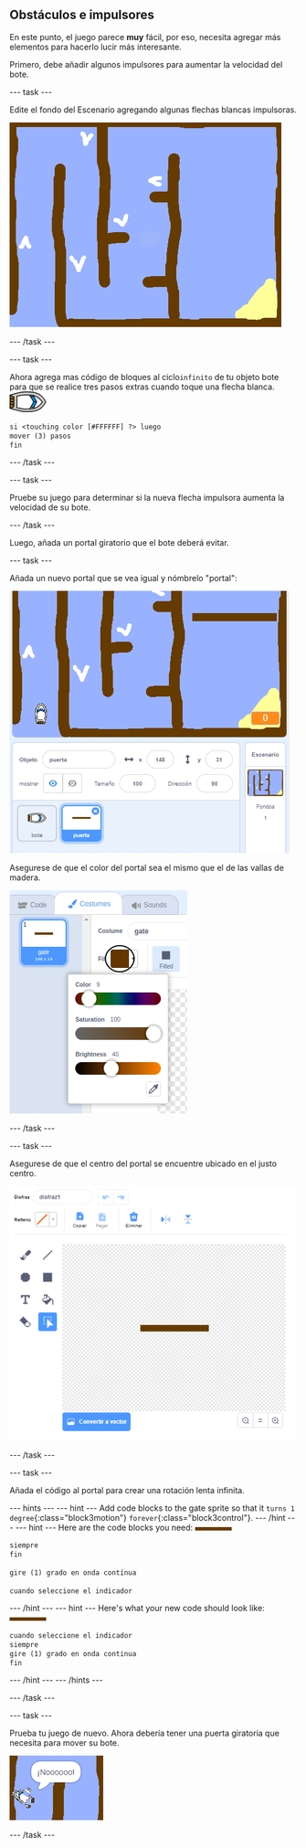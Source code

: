 ## Obstáculos e impulsores

En este punto, el juego parece **muy** fácil, por eso, necesita agregar más elementos para hacerlo lucir más interesante.

Primero, debe añadir algunos impulsores para aumentar la velocidad del bote.

\--- task \---

Edite el fondo del Escenario agregando algunas flechas blancas impulsoras.

![captura de pantalla](images/boat-boost.png)

\--- /task \---

\--- task \---

Ahora agrega mas código de bloques al ciclo`infinito` de tu objeto bote para que se realice tres pasos extras cuando toque una flecha blanca. ![objeto-bote](images/boat_resize.png)

```blocks3
si <touching color [#FFFFFF] ?> luego
mover (3) pasos
fin
```

\--- /task \---

\--- task \---

Pruebe su juego para determinar si la nueva flecha impulsora aumenta la velocidad de su bote.

\--- /task \---

Luego, añada un portal giratorio que el bote deberá evitar.

\--- task \---

Añada un nuevo portal que se vea igual y nómbrelo "portal":

![captura de pantalla](images/boat-gate.png)

Asegurese de que el color del portal sea el mismo que el de las vallas de madera.

![captura de pantalla](images/brown-hsv.png)

\--- /task \---

\--- task \---

Asegurese de que el centro del portal se encuentre ubicado en el justo centro.

![captura de pantalla](images/boat-center.png)

\--- /task \---

\--- task \---

Añada el código al portal para crear una rotación lenta infinita.

\--- hints \--- \--- hint \--- Add code blocks to the gate sprite so that it `turns 1 degree`{:class="block3motion"} `forever`{:class="block3control"}. \--- /hint \--- \--- hint \--- Here are the code blocks you need: ![portal](images/gate.png)

```blocks3
siempre
fin

gire (1) grado en onda contínua

cuando seleccione el indicador
```

\--- /hint \--- \--- hint \--- Here's what your new code should look like: ![portal](images/gate.png)

```blocks3
cuando seleccione el indicador
siempre
gire (1) grado en onda continua
fin
```

\--- /hint \--- \--- /hints \---

\--- /task \---

\--- task \---

Prueba tu juego de nuevo. Ahora debería tener una puerta giratoria que necesita para mover su bote.

![captura de pantalla](images/boat-gate-test.png)

\--- /task \---